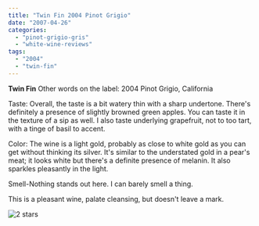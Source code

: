 ```yaml
---
title: "Twin Fin 2004 Pinot Grigio"
date: "2007-04-26"
categories:
  - "pinot-grigio-gris"
  - "white-wine-reviews"
tags:
  - "2004"
  - "twin-fin"
---
```


**Twin Fin** Other words on the label: 2004 Pinot Grigio, California

Taste: Overall, the taste is a bit watery thin with a sharp undertone. There's definitely a presence of slightly browned green apples. You can taste it in the texture of a sip as well. I also taste underlying grapefruit, not to too tart, with a tinge of basil to accent.

Color: The wine is a light gold, probably as close to white gold as you can get without thinking its silver. It's similar to the understated gold in a pear's meat; it looks white but there's a definite presence of melanin. It also sparkles pleasantly in the light.

Smell-Nothing stands out here. I can barely smell a thing.

This is a pleasant wine, palate cleansing, but doesn't leave a mark.

![2 stars](http://s3.amazonaws.com/thegourmez-wpmedia/2009/02/rating_chicken11.gif "rating_chicken11")
